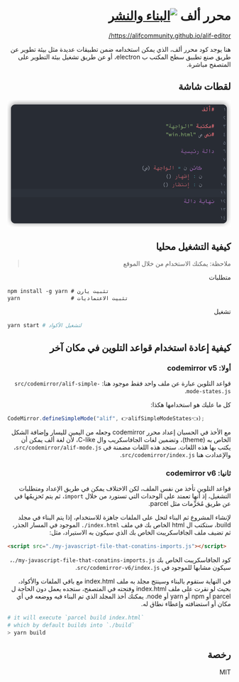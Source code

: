 <div dir=rtl>

# محرر ألف [![البناء والنشر](https://github.com/alifcommunity/alif-editor/actions/workflows/build-and-deploy.yml/badge.svg)](https://github.com/alifcommunity/alif-editor/actions/workflows/build-and-deploy.yml)

https://alifcommunity.github.io/alif-editor/

هنا يوجد كود محرر ألف، الذي يمكن استخدامه ضمن تطبيقات عديدة مثل بيئة تطوير عن طريق صنع تطبيق سطح المكتب ب electron، أو عن طريق تشغيل بيئة التطوير على المتصفح مباشرة.

## لقطات شاشة

<div align=center>

![screenshot](./screenshot.png)

</div>

## كيفية التشغيل محليا

> ملاحظة: يمكنك الاستخدام من خلال الموقع

متطلبات

<div dir=ltr>

```
npm install -g yarn	# تثبيت يارن
yarn                # تثبيت الاعتماديات
```

<div dir=rtl>

تشغيل

<div dir=ltr>

```bash
yarn start # لتشغيل الأكواد
```

<div dir=rtl>

## كيفية إعادة استخدام قواعد التلوين في مكان آخر

### أولا: codemirror v5

قواعد التلوين عبارة عن ملف واحد فقط موجود هنا: <span dir=ltr><code>src/codemirror/alif-simple-mode-states.js</code></span>.

كل ما عليك هو استخدامها هكذا:

  
<div dir=ltr>
  
```js
CodeMirror.defineSimpleMode("alif", 👉alifSimpleModeStates👈);
```
  
</div>

مع الأخذ في الحسبان إعداد محرر codemirror وجعله من اليمين لليسار وإضافة الشكل الخاص به (theme)، وتضمين لغات الجافاسكريب وال C-like، لأن لغة ألف يمكن أن يكتب بها هذه اللغات. ستجد هذه اللغات مضمنة في <span dir=ltr><code>src/codemirror/alif-mode.js</code></span>، والإعدادت هنا <span dir=ltr><code>src/codemirror/index.js</code></span>.

### ثانيا: codemirror v6

قواعد التلوين تأخذ من نفس الملف، لكن الاختلاف يمكن في طريق الإعداد ومتطلبات التشغيل، إذ أنها تعمتد على الوحدات التي تستورد من خلال <span dir=ltr><code>import</code></span>، ثم يتم تَحزِيمُها في عن طريق مُحَزِّمات مثل parcel.

لإنشاء المشروع ثم البناء لتحل على الملفات جاهزة للاستخدام، إذا يتم البناء في مجلد build، ستكتب ال html الخاص بك في ملف <span dir=ltr><code>./index.html</code></span> الموجود في المسار الجذر، ثم تضيف ملف الجافاسكريبت الخاص بك الذي سيكون به الاستيراد، مثل:

<div dir=ltr>

```html
<script src="./my-javascript-file-that-conatins-imports.js"></script>
```

</div>

كود الجافاسكريبت الخاص بك <span dir=ltr><code>./my-javascript-file-that-conatins-imports.js</code></span>، سيكون مشابها للموجود في <span dir=ltr><code>src/codemirror-v6/index.js</code></span>.

في النهاية ستقوم بالبناء وسينتج مجلد به ملف index.html مع باقي الملفات والأكواد، بحيث لو نقرت على ملف index.html وفتحته في المتصفح، ستجده يعمل دون الحاجة ل parcel أو npm أو yarn أو node. يمكنك أخذ المجلد الذي تم البناء فيه ووضعه في أي مكان أو استضافته وإعطاء نطاق له.

<div dir=ltr>

```bash
# it will execute `parcel build index.html`
# which by default builds into `./build`
> yarn build
```

</div>
  
## رخصة

MIT
